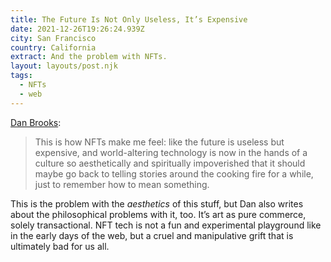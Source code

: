 ```yaml
---
title: The Future Is Not Only Useless, It’s Expensive
date: 2021-12-26T19:26:24.939Z
city: San Francisco
country: California
extract: And the problem with NFTs.
layout: layouts/post.njk
tags:
  - NFTs
  - web
---
```


[Dan Brooks](https://www.gawker.com/culture/the-future-is-useless-expensive):

> This is how NFTs make me feel: like the future is useless but expensive, and world-altering technology is now in the hands of a culture so aesthetically and spiritually impoverished that it should maybe go back to telling stories around the cooking fire for a while, just to remember how to mean something.

This is the problem with the _aesthetics_ of this stuff, but Dan also writes about the philosophical problems with it, too. It’s art as pure commerce, solely transactional. NFT tech is not a fun and experimental playground like in the early days of the web, but a cruel and manipulative grift that is ultimately bad for us all.
